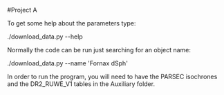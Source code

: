 #Project A

To get some help about the parameters type:

./download_data.py --help

Normally the code can be run just searching for an object name:

./download_data.py --name 'Fornax dSph'

In order to run the program, you will need to have the PARSEC isochrones and the DR2_RUWE_V1 tables in the Auxiliary folder.
